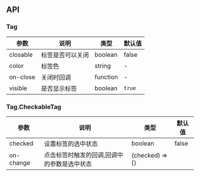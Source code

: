## API

### Tag

| 参数 | 说明 | 类型 | 默认值 |
| --- | --- | --- | --- |
| closable | 标签是否可以关闭 | boolean | false |
| color | 标签色 | string | - |
| on-close | 关闭时回调 | function | -|
| visible| 是否显示标签 | boolean | `true` |

### Tag.CheckableTag
| 参数 | 说明 | 类型 | 默认值 |
| --- | --- | --- | --- |
| checked | 设置标签的选中状态 | boolean | false |
| on-change | 点击标签时触发的回调,回调中的参数是选中状态 | (checked) => {} |
